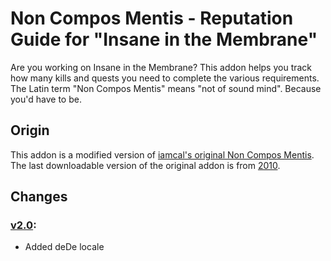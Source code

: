 # Non Compos Mentis - Reputation Guide for "Insane in the Membrane"

Are you working on Insane in the Membrane? This addon helps you track how many kills and quests you need to complete the various requirements.
The Latin term "Non Compos Mentis" means "not of sound mind". Because you'd have to be.


## Origin
This addon is a modified version of <a href="https://github.com/iamcal/wow-Non-Compos-Mentis">iamcal's original Non Compos Mentis</a>.
The last downloadable version of the original addon is from <a href="https://www.curseforge.com/wow/addons/non-compos-mentis">2010</a>.


## Changes

### [v2.0](https://github.com/telkar-rg/wow-Non-Compos-Mentis/releases/tag/r-2.0):
- Added deDe locale